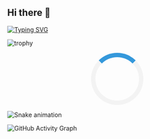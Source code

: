 ## Hi there 👋

[![Typing SVG](https://readme-typing-svg.herokuapp.com?font=Fira+Code&weight=500&size=22&pause=1000&color=00F700&width=435&lines=Hi!+I'm+Md+Hasnine+Kabir;Competitive+Programmer+%7C+Web+Dev;Hardware+Enthusiast+%7C+CS+Student)](https://git.io/typing-svg)

![trophy](https://github-profile-trophy.vercel.app/?username=hasnine-kabir&theme=onestar&margin-w=15)



<!-- Embedding the spinning animation using HTML -->

<div align="center">
  <style>
    /* Spinning animation */
    .spinner {
      width: 100px;
      height: 100px;
      border: 10px solid #f3f3f3; /* Light background */
      border-top: 10px solid #3498db; /* Blue color */
      border-radius: 50%;
      animation: spin 2s linear infinite;
    }

    /* Keyframes for spin animation */
    @keyframes spin {
      0% {
        transform: rotate(0deg);
      }
      100% {
        transform: rotate(360deg);
      }
    }
  </style>

  <!-- Spinning circle element -->
  <div class="spinner"></div>
</div>


![Snake animation](https://github.com/hasnine-kabir/hasnine-kabir/blob/output/github-contribution-grid-snake.svg)

![GitHub Activity Graph](https://github-readme-activity-graph.vercel.app/graph?username=hasnine-kabir&theme=react-dark)
